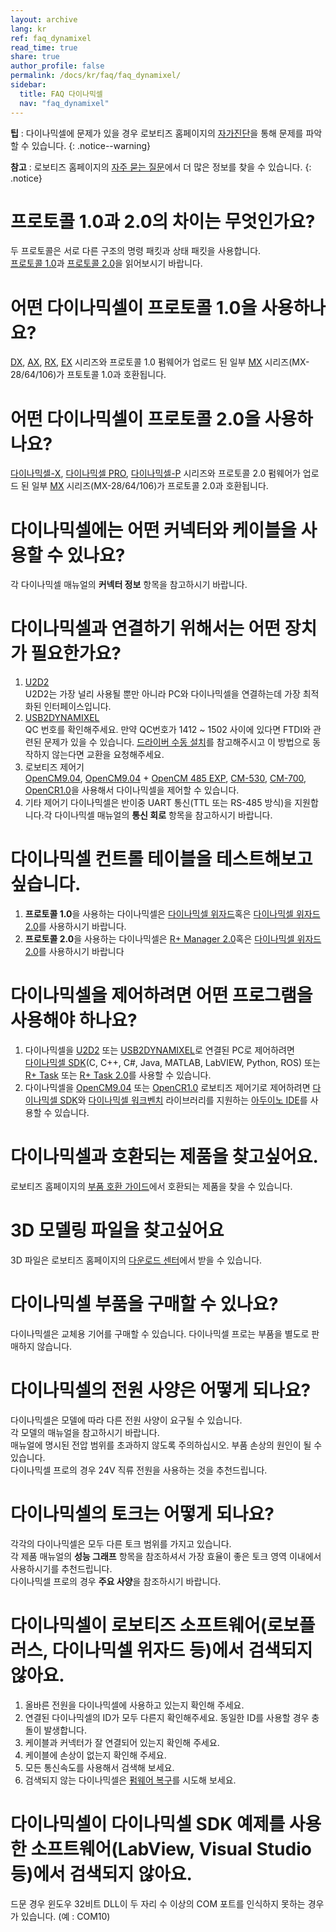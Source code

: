 ```yaml
---
layout: archive
lang: kr
ref: faq_dynamixel
read_time: true
share: true
author_profile: false
permalink: /docs/kr/faq/faq_dynamixel/
sidebar:
  title: FAQ 다이나믹셀
  nav: "faq_dynamixel"
---
```


**팁** : 다이나믹셀에 문제가 있을 경우 로보티즈 홈페이지의 [자가진단]을 통해 문제를 파악할 수 있습니다.
{: .notice--warning}

**참고** : 로보티즈 홈페이지의 [자주 묻는 질문]에서 더 많은 정보를 찾을 수 있습니다.
{: .notice}

# 프로토콜 1.0과 2.0의 차이는 무엇인가요?
두 프로토콜은 서로 다른 구조의 명령 패킷과 상태 패킷을 사용합니다.  
[프로토콜 1.0]과 [프로토콜 2.0]을 읽어보시기 바랍니다.

# 어떤 다이나믹셀이 프로토콜 1.0을 사용하나요? 
[DX], [AX], [RX], [EX] 시리즈와 프로토콜 1.0 펌웨어가 업로드 된 일부 [MX] 시리즈(MX-28/64/106)가 프토토콜 1.0과 호환됩니다.

# 어떤 다이나믹셀이 프로토콜 2.0을 사용하나요? 
[다이나믹셀-X], [다이나믹셀 PRO], [다이나믹셀-P] 시리즈와 프로토콜 2.0 펌웨어가 업로드 된 일부 [MX] 시리즈(MX-28/64/106)가 프로토콜 2.0과 호환됩니다.

# 다이나믹셀에는 어떤 커넥터와 케이블을 사용할 수 있나요?
각 다이나믹셀 매뉴얼의 **커넥터 정보** 항목을 참고하시기 바랍니다.

# 다이나믹셀과 연결하기 위해서는 어떤 장치가 필요한가요?
1. [U2D2]  
  U2D2는 가장 널리 사용될 뿐만 아니라 PC와 다이나믹셀을 연결하는데 가장 최적화된 인터페이스입니다.
2. [USB2DYNAMIXEL]  
  QC 번호를 확인해주세요. 만약 QC번호가 1412 ~ 1502 사이에 있다면 FTDI와 관련된 문제가 있을 수 있습니다. [드라이버 수동 설치]를 참고해주시고 이 방법으로 동작하지 않는다면 교환을 요청해주세요. 
2. 로보티즈 제어기  
  [OpenCM9.04], [OpenCM9.04] + [OpenCM 485 EXP], [CM-530], [CM-700], [OpenCR1.0]을 사용해서 다이나믹셀을 제어할 수 있습니다.
3. 기타 제어기
  다이나믹셀은 반이중 UART 통신(TTL 또는 RS-485 방식)을 지원합니다.각 다이나믹셀 매뉴얼의 **통신 회로** 항목을 참고하시기 바랍니다.

# 다이나믹셀 컨트롤 테이블을 테스트해보고 싶습니다.
1. **프로토콜 1.0**을 사용하는 다이나믹셀은 [다이나믹셀 위자드]혹은 [다이나믹셀 위자드 2.0]를 사용하시기 바랍니다.
2. **프로토콜 2.0**을 사용하는 다이나믹셀은 [R+ Manager 2.0]혹은 [다이나믹셀 위자드 2.0]를 사용하시기 바랍니다

# 다이나믹셀을 제어하려면 어떤 프로그램을 사용해야 하나요?
1. 다이나믹셀을 [U2D2] 또는 [USB2DYNAMIXEL]로 연결된 PC로 제어하려면  
  [다이나믹셀 SDK](C, C++, C#, Java, MATLAB, LabVIEW, Python, ROS) 또는 [R+ Task] 또는 [R+ Task 2.0]를 사용할 수 있습니다.
2. 다이나믹셀을 [OpenCM9.04] 또는 [OpenCR1.0] 로보티즈 제어기로 제어하려면
  [다이나믹셀 SDK]와 [다이나믹셀 워크벤치] 라이브러리를 지원하는 [아두이노 IDE]를 사용할 수 있습니다.

# 다이나믹셀과 호환되는 제품을 찾고싶어요.
로보티즈 홈페이지의 [부품 호환 가이드]에서 호환되는 제품을 찾을 수 있습니다.

# 3D 모델링 파일을 찾고싶어요
3D 파일은 로보티즈 홈페이지의 [다운로드 센터]에서 받을 수 있습니다.

# 다이나믹셀 부품을 구매할 수 있나요?
다이나믹셀은 교체용 기어를 구매할 수 있습니다. 다이나믹셀 프로는 부품을 별도로 판매하지 않습니다.

# 다이나믹셀의 전원 사양은 어떻게 되나요?
다이나믹셀은 모델에 따라 다른 전원 사양이 요구될 수 있습니다.  
각 모델의 매뉴얼을 참고하시기 바랍니다.  
매뉴얼에 명시된 전압 범위를 초과하지 않도록 주의하십시오. 부품 손상의 원인이 될 수 있습니다.  
다이나믹셀 프로의 경우 24V 직류 전원을 사용하는 것을 추천드립니다.

# 다이나믹셀의 토크는 어떻게 되나요?
각각의 다이나믹셀은 모두 다른 토크 범위를 가지고 있습니다.  
각 제품 매뉴얼의 **성능 그래프** 항목을 참조하셔서 가장 효율이 좋은 토크 영역 이내에서 사용하시기를 추천드립니다.  
다이나믹셀 프로의 경우 **주요 사양**을 참조하시기 바랍니다.

# 다이나믹셀이 로보티즈 소프트웨어(로보플러스, 다이나믹셀 위자드 등)에서 검색되지 않아요.
1. 올바른 전원을 다이나믹셀에 사용하고 있는지 확인해 주세요.
2. 연결된 다이나믹셀의 ID가 모두 다른지 확인해주세요. 동일한 ID를 사용할 경우 충돌이 발생합니다.
3. 케이블과 커넥터가 잘 연결되어 있는지 확인해 주세요.
4. 케이블에 손상이 없는지 확인해 주세요.
5. 모든 통신속도를 사용해서 검색해 보세요.
6. 검색되지 않는 다이나믹셀은 [펌웨어 복구]를 시도해 보세요.

# 다이나믹셀이 다이나믹셀 SDK 예제를 사용한 소프트웨어(LabView, Visual Studio 등)에서 검색되지 않아요.
드문 경우 윈도우 32비트 DLL이 두 자리 수 이상의 COM 포트를 인식하지 못하는 경우가 있습니다. (예 : COM10)

[프로토콜 1.0]: /docs/kr/dxl/protocol1/
[프로토콜 2.0]: /docs/kr/dxl/protocol2/
[DX]: /docs/kr/dxl/#dx-series
[AX]: /docs/kr/dxl/#ax-series
[RX]: /docs/kr/dxl/#rx-series
[EX]: /docs/kr/dxl/#ex-series
[MX]: /docs/kr/dxl/#mx-series
[다이나믹셀-X]: /docs/kr/dxl/#x-series
[다이나믹셀 PRO]: /docs/kr/dxl/#pro-series
[다이나믹셀-P]: /docs/kr/dxl/#pro-plus-series
[MX]: /docs/kr/dxl/#mx-series
[U2D2]: /docs/kr/parts/interface/u2d2/
[USB2DYNAMIXEL]: /docs/kr/parts/interface/usb2dynamixel/
[드라이버 수동 설치]: /docs/kr/parts/interface/usb2dynamixel/#드라이버-수동-설치
[OpenCM9.04]: /docs/kr/parts/controller/opencm904/
[OpenCM 485 EXP]: /docs/kr/parts/controller/opencm485exp/
[CM-530]: /docs/kr/parts/controller/cm-530/
[CM-700]: /docs/kr/parts/controller/cm-700/
[OpenCR1.0]: /docs/kr/parts/controller/opencr10/
[다이나믹셀 위자드]: /docs/kr/software/rplus1/dynamixel_wizard/
[다이나믹셀 위자드 2.0]: /docs/kr/software/dynamixel/dynamixel_wizard2/
[R+ Manager 2.0]: /docs/kr/software/rplus2/manager/
[다이나믹셀 SDK]: /docs/en/software/dynamixel/dynamixel_sdk/overview/
[R+ Task]: /docs/kr/software/rplus1/task/getting_started/
[R+ Task 2.0]: /docs/kr/software/rplus2/task/
[아두이노 IDE]: /docs/en/software/arduino_ide/
[다이나믹셀 워크벤치]: /docs/en/software/dynamixel/dynamixel_workbench/
[부품 호환 가이드]: http://www.robotis.com/service/compatibility_table.php?cate=dx
[다운로드 센터]: http://www.robotis.com/service/downloadcenter.php
[펌웨어 복구]: /docs/kr/software/dynamixel/dynamixel_wizard2/#펌웨어-복구
[자가진단]: http://www.robotis.com/model/selfcheck.php
[자주 묻는 질문]: http://www.robotis.com/model/board.php?bo_table=robotis_faq
